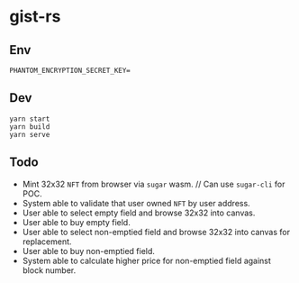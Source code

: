 # gist-rs

## Env

```
PHANTOM_ENCRYPTION_SECRET_KEY=
```

## Dev

```
yarn start
yarn build
yarn serve
```

## Todo

- Mint 32x32 `NFT` from browser via `sugar` wasm. // Can use `sugar-cli` for POC.
- System able to validate that user owned `NFT` by user address.
- User able to select empty field and browse 32x32 into canvas.
- User able to buy empty field.
- User able to select non-emptied field and browse 32x32 into canvas for replacement.
- User able to buy non-emptied field.
- System able to calculate higher price for non-emptied field against block number.
